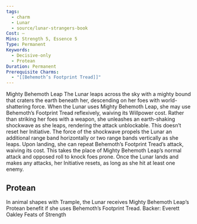 ```yaml
---
tags:
  - charm
  - Lunar
  - source/lunar-strangers-book
Cost: —
Mins: Strength 5, Essence 5
Type: Permanent
Keywords:
  - Decisive-only
  - Protean
Duration: Permanent
Prerequisite Charms:
  - "[[Behemoth’s Footprint Tread]]"
---
```

Mighty Behemoth Leap The Lunar leaps across the sky with a mighty bound that craters the earth beneath her, descending on her foes with world-shattering force.
When the Lunar uses Mighty Behemoth Leap, she may use Behemoth’s Footprint Tread reflexively, waiving its Willpower cost. Rather than striking her foes with a weapon, she unleashes an earth-shaking shockwave as she leaps, rendering the attack unblockable. This doesn’t reset her Initiative.
The force of the shockwave propels the Lunar an additional range band horizontally or two range bands vertically as she leaps. Upon landing, she can repeat Behemoth’s Footprint Tread’s attack, waiving its cost.
This takes the place of Mighty Behemoth Leap’s normal attack and opposed roll to knock foes prone.
Once the Lunar lands and makes any attacks, her Initiative resets, as long as she hit at least one enemy.

## Protean 
In animal shapes with Trample, the Lunar receives Mighty Behemoth Leap’s Protean benefit if she uses Behemoth’s Footprint Tread.
Backer: Everett Oakley Feats of Strength